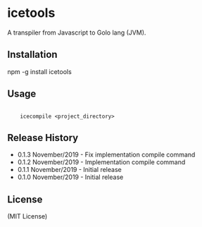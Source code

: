 # icetools

A transpiler from Javascript to Golo lang (JVM).

## Installation

  npm -g install icetools

## Usage

```shell

    icecompile <project_directory>

```

## Release History

* 0.1.3 November/2019 - Fix implementation compile command
* 0.1.2 November/2019 - Implementation compile command
* 0.1.1 November/2019 - Initial release
* 0.1.0 November/2019 - Initial release

## License

(MIT License)
